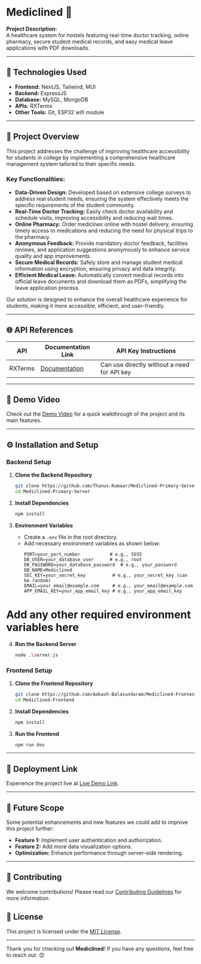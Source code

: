 # Mediclined 🎉

**Project Description:**  
A healthcare system for hostels featuring real-time doctor tracking, online pharmacy, secure student medical records, and easy medical leave applications with PDF downloads.

---

## 🌟 Technologies Used
- **Frontend:** NextJS, Tailwind, MUI
- **Backend:** ExpressJS
- **Database:** MySQL, MongoDB
- **APIs:** RXTerms
- **Other Tools:** Git, ESP32 wifi module

---

## 📝 Project Overview
This project addresses the challenge of improving healthcare accessibility for students in college by implementing a comprehensive healthcare management system tailored to their specific needs. 

### Key Functionalities:
- **Data-Driven Design:** Developed based on extensive college surveys to address real student needs, ensuring the system effectively meets the specific requirements of the student community.
- **Real-Time Doctor Tracking:** Easily check doctor availability and schedule visits, improving accessibility and reducing wait times.
- **Online Pharmacy:** Order medicines online with hostel delivery, ensuring timely access to medications and reducing the need for physical trips to the pharmacy.
- **Anonymous Feedback:** Provide mandatory doctor feedback, facilities reviews, and application suggestions anonymously to enhance service quality and app improvements.
- **Secure Medical Records:** Safely store and manage student medical information using encryption, ensuring privacy and data integrity.
- **Efficient Medical Leave:** Automatically convert medical records into official leave documents and download them as PDFs, simplifying the leave application process.

Our solution is designed to enhance the overall healthcare experience for students, making it more accessible, efficient, and user-friendly.

---

## 🌐 API References
| API          | Documentation Link                   | API Key Instructions                                    |
|--------------|--------------------------------------|--------------------------------------------------------|
| RXTerms      | [Documentation](https://clinicaltables.nlm.nih.gov/apidoc/rxterms/v3/doc.html) | Can use directly without a need for API key            |

---

## 🎥 Demo Video
Check out the [Demo Video](YOUTUBE_LINK) for a quick walkthrough of the project and its main features.

---

## ⚙️ Installation and Setup

### Backend Setup
1. **Clone the Backend Repository**
   ```bash
   git clone https://github.com/Thanus-Kumaar/Mediclined-Primary-Server.git
   cd Mediclined-Primary-Server
   ```

2. **Install Dependencies**
   ```bash
   npm install
   ```

3. **Environment Variables**
   - Create a `.env` file in the root directory.
   - Add necessary environment variables as shown below:
     ```plaintext
     PORT=your_port_number           # e.g., 5555
     DB_USER=your_database_user      # e.g., root
     DB_PASSWORD=your_database_password  # e.g., your_password
     DB_NAME=Mediclined
     SEC_KEY=your_secret_key          # e.g., your_secret_key (can be random)
     EMAIL=your_email@example.com     # e.g., your_email@example.com
     APP_EMAIL_KEY=your_app_email_key # e.g., your_app_email_key
  # Add any other required environment variables here

4. **Run the Backend Server**
   ```bash
   node .\server.js
   ```

### Frontend Setup
1. **Clone the Frontend Repository**
   ```bash
   git clone https://github.com/Aakash-Balasundaram/Mediclined-Frontend.git
   cd Mediclined-Frontend
   ```

2. **Install Dependencies**
   ```bash
   npm install
   ```

3. **Run the Frontend**
   ```bash
   npm run dev
   ```

---

## 🚀 Deployment Link
Experience the project live at [Live Demo Link](DEPLOYMENT_LINK).

---

## 🔮 Future Scope
Some potential enhancements and new features we could add to improve this project further:
- **Feature 1:** Implement user authentication and authorization.
- **Feature 2:** Add more data visualization options.
- **Optimization:** Enhance performance through server-side rendering.

---

## 🤝 Contributing
We welcome contributions! Please read our [Contributing Guidelines](CONTRIBUTING.md) for more information.

## 📄 License
This project is licensed under the [MIT License](LICENSE).

---

Thank you for checking out **Mediclined**! If you have any questions, feel free to reach out. 😊
